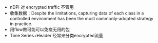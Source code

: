 - nDPI 对 encrypted traffic 不管用
- 收集数据：Despite the limitations, capturing data of each class in a controlled environment has been the most commonly-adopted strategy in practice.
- 用flow做可能可以免疫无用的包
- Time Series+Header 经常来分类encrypted流量